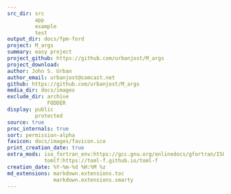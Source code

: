 ```yaml
---
src_dir: src
         app
         example
         test
output_dir: docs/fpm-ford
project: M_args
summary: easy project
project_github: https://github.com/urbanjost/M_args
project_download:
author: John S. Urban
author_email: urbanjost@comcast.net
github: https://github.com/urbanjost/M_args
media_dir: docs/images
exclude_dir: archive
             FODDER
display: public
         protected
source: true
proc_internals: true
sort: permission-alpha
favicon: docs/images/favicon.ico
print_creation_date: true
extra_mods: iso_fortran_env:https://gcc.gnu.org/onlinedocs/gfortran/ISO_005fFORTRAN_005fENV.html
            tomlf:https://toml-f.github.io/toml-f
creation_date: %Y-%m-%d %H:%M %z
md_extensions: markdown.extensions.toc
               markdown.extensions.smarty
---
```

